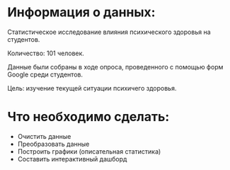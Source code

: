 # Информация о данных:

Статистическое исследование влияния психического здоровья на студентов. 

Количество: 101 человек.

Данные были собраны в ходе опроса, проведенного с помощью форм Google среди студентов.

Цель: изучение текущей ситуации психичего здоровья.

# Что необходимо сделать:
- Очистить данные
- Преобразовать данные
- Построить графики (описательная статистика)
- Составить интерактивный дашборд
